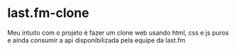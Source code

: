 # last.fm-clone

Meu intuito com o projeto é fazer um clone web usando html, css e js puros e ainda consumir a api disponibilizada pela equipe da last.fm
